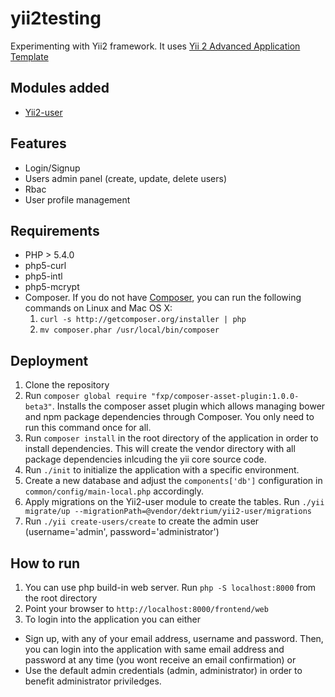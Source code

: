 yii2testing
===========

Experimenting with Yii2 framework. It uses [Yii 2 Advanced Application Template](https://github.com/yiisoft/yii2-app-advanced) 

Modules added
-------------
- [Yii2-user](http://yii2-user.readthedocs.org/en/latest/index.html)

Features
--------
- Login/Signup
- Users admin panel (create, update, delete users)
- Rbac
- User profile management 

Requirements
------------
- PHP > 5.4.0
- php5-curl 
- php5-intl 
- php5-mcrypt
- Composer. If you do not have [Composer](http://getcomposer.org/), you can run
  the following commands on Linux and Mac OS X:
  1. `curl -s http://getcomposer.org/installer | php`
  2. `mv composer.phar /usr/local/bin/composer`

Deployment
----------
1. Clone the repository 
2. Run `composer global require "fxp/composer-asset-plugin:1.0.0-beta3"`. Installs the composer asset plugin which allows managing
   bower and npm package dependencies through Composer. You only need to run this command once for all. 
3. Run `composer install` in the root directory of the application in order to
   install dependencies. This will create the vendor directory with all
   package dependencies inlcuding the yii core source code.
4. Run `./init` to initialize the application with a specific environment.
5. Create a new database and adjust the `components['db']` configuration in `common/config/main-local.php` accordingly.
6. Apply migrations on the Yii2-user module to create the tables. Run `./yii migrate/up --migrationPath=@vendor/dektrium/yii2-user/migrations` 
7. Run `./yii create-users/create` to create the admin user (username='admin', password='administrator')
  
How to run
----------
1. You can use php build-in web server. Run `php -S localhost:8000` from the
   root directory
2. Point your browser to `http://localhost:8000/frontend/web` 
3. To login into the application you can either
- Sign up, with any of your email address, username and password. Then, you can login into the application with same email address and 
  password at any time (you wont receive an email confirmation) or
- Use the default admin credentials (admin, administrator) in order to benefit administrator priviledges.  


